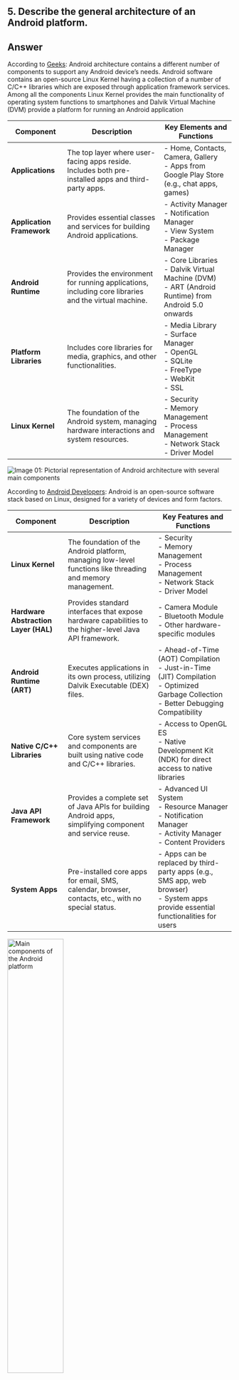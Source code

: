 ## 5. Describe the general architecture of an Android platform.


## Answer


According to [Geeks](): Android architecture contains a different number of components to support any Android device’s needs. Android software contains an open-source Linux Kernel having a collection of a number of C/C++ libraries which are exposed through application framework services. Among all the components Linux Kernel provides the main functionality of operating system functions to smartphones and Dalvik Virtual Machine (DVM) provide a platform for running an Android application

| Component          | Description                                                                                                     | Key Elements and Functions                                                                                           |
|--------------------|-----------------------------------------------------------------------------------------------------------------|----------------------------------------------------------------------------------------------------------------------|
| **Applications**   | The top layer where user-facing apps reside. Includes both pre-installed apps and third-party apps.            | - Home, Contacts, Camera, Gallery<br>- Apps from Google Play Store (e.g., chat apps, games)                        |
| **Application Framework** | Provides essential classes and services for building Android applications.                              | - Activity Manager<br>- Notification Manager<br>- View System<br>- Package Manager                                   |
| **Android Runtime**| Provides the environment for running applications, including core libraries and the virtual machine.            | - Core Libraries<br>- Dalvik Virtual Machine (DVM)<br>- ART (Android Runtime) from Android 5.0 onwards              |
| **Platform Libraries** | Includes core libraries for media, graphics, and other functionalities.                                    | - Media Library<br>- Surface Manager<br>- OpenGL<br>- SQLite<br>- FreeType<br>- WebKit<br>- SSL                    |
| **Linux Kernel**   | The foundation of the Android system, managing hardware interactions and system resources.                       | - Security<br>- Memory Management<br>- Process Management<br>- Network Stack<br>- Driver Model                      |

![Image 01: Pictorial representation of Android architecture with several main components ](https://media.geeksforgeeks.org/wp-content/uploads/20240527105114/Android_Architecture.webp)


According to [Android Developers](https://developer.android.com/guide/platform?hl=pt-br): 
Android is an open-source software stack based on Linux, designed for a variety of devices and form factors.

| Component                         | Description                                                                                               | Key Features and Functions                                                                                                        |
|-----------------------------------|-----------------------------------------------------------------------------------------------------------|-----------------------------------------------------------------------------------------------------------------------------------|
| **Linux Kernel**                  | The foundation of the Android platform, managing low-level functions like threading and memory management. | - Security<br>- Memory Management<br>- Process Management<br>- Network Stack<br>- Driver Model                                 |
| **Hardware Abstraction Layer (HAL)** | Provides standard interfaces that expose hardware capabilities to the higher-level Java API framework.    | - Camera Module<br>- Bluetooth Module<br>- Other hardware-specific modules                                                         |
| **Android Runtime (ART)**         | Executes applications in its own process, utilizing Dalvik Executable (DEX) files.                        | - Ahead-of-Time (AOT) Compilation<br>- Just-in-Time (JIT) Compilation<br>- Optimized Garbage Collection<br>- Better Debugging Compatibility |
| **Native C/C++ Libraries**        | Core system services and components are built using native code and C/C++ libraries.                      | - Access to OpenGL ES<br>- Native Development Kit (NDK) for direct access to native libraries                                      |
| **Java API Framework**            | Provides a complete set of Java APIs for building Android apps, simplifying component and service reuse.  | - Advanced UI System<br>- Resource Manager<br>- Notification Manager<br>- Activity Manager<br>- Content Providers               |
| **System Apps**                   | Pre-installed core apps for email, SMS, calendar, browser, contacts, etc., with no special status.       | - Apps can be replaced by third-party apps (e.g., SMS app, web browser)<br>- System apps provide essential functionalities for users |


<img src="https://developer.android.com/static/guide/platform/images/android-stack_2x.png?hl=pt-br" alt="Main components of the Android platform" width="50%" />

---

[⬅️ Previous](../Resposta%2004/Resposta04.md)

<!-- Next Button -->
[➡️ Next](../Resposta%2006/Resposta06.md)

<!-- Home Button -->
 [🏠 Home](../README.md)
